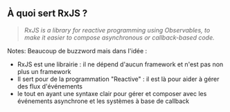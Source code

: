 <!-- .slide: class="quote-slide" -->

## À quoi sert RxJS ?

<blockquote>
<cite>
  RxJS is a library for reactive programming using Observables, to make it easier to compose asynchronous or callback-based code.
</cite>
</blockquote>

Notes:
Beaucoup de buzzword mais dans l'idée :

- RxJS est une librairie : il ne dépend d'aucun framework et n'est pas non plus un framework
- Il sert pour de la programmation "Reactive" : il est là pour aider à gérer des flux d'événements
- le tout en ayant une syntaxe clair pour gérer et composer avec les événements asynchrone et les systèmes à base de callback

